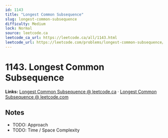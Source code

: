 ```yaml
--- 
id: 1143
title: "Longest Common Subsequence"
slug: longest-common-subsequence
difficulty: Medium
lock: Normal
source: leetcode.ca
leetcode_ca_url: https://leetcode.ca/all/1143.html
leetcode_url: https://leetcode.com/problems/longest-common-subsequence/
---
```


# 1143. Longest Common Subsequence

**Links:** [Longest Common Subsequence @ leetcode.ca](https://leetcode.ca/all/1143.html) · [Longest Common Subsequence @ leetcode.com](https://leetcode.com/problems/longest-common-subsequence/)

## Notes
- TODO: Approach
- TODO: Time / Space Complexity
